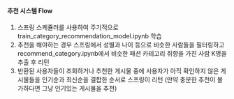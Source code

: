 #### 추천 시스템 Flow

1. 스프링 스케쥴러를 사용하여 주기적으로 train_category_recommendation_model.ipynb 학습
2. 추천을 해야하는 경우 스프링에서 성별과 나이 등으로 비슷한 사람들을 필터링하고 recommend_category.ipynb에서 비슷한 패션 카테고리 취향을 가진 사람 K명을 추출 후 리턴
3. 반환된 사용자들이 조회하거나 추천한 게시물 중에 사용자가 아직 확인하지 않은 게시물들을 인기순과 최신순을 결합한 순서로 스프링이 리턴 (만약 충분한 추천이 불가하다면 그냥 인기있는 게시물을 추천)